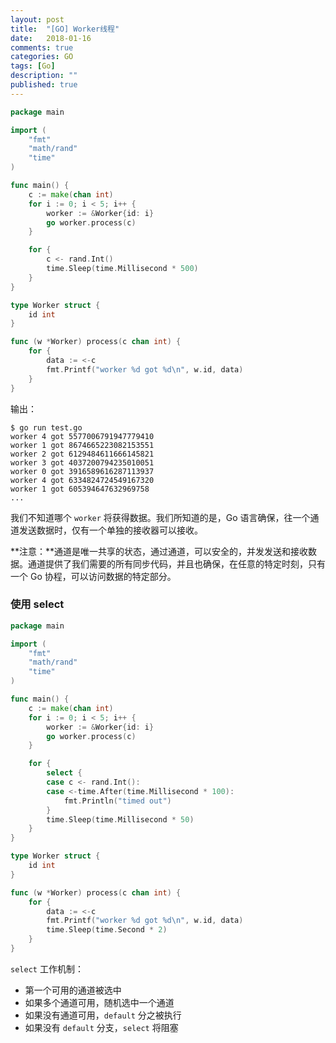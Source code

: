 ```yaml
---
layout: post
title:  "[GO] Worker线程"
date:   2018-01-16
comments: true
categories: GO
tags: [Go]
description: ""
published: true
---
```



```go
package main

import (
	"fmt"
	"math/rand"
	"time"
)

func main() {
	c := make(chan int)
	for i := 0; i < 5; i++ {
		worker := &Worker{id: i}
		go worker.process(c)
	}

	for {
		c <- rand.Int()
		time.Sleep(time.Millisecond * 500)
	}
}

type Worker struct {
	id int
}

func (w *Worker) process(c chan int) {
	for {
		data := <-c
		fmt.Printf("worker %d got %d\n", w.id, data)
	}
}
```

输出：

```
$ go run test.go
worker 4 got 5577006791947779410
worker 1 got 8674665223082153551
worker 2 got 6129484611666145821
worker 3 got 4037200794235010051
worker 0 got 3916589616287113937
worker 4 got 6334824724549167320
worker 1 got 605394647632969758
...
```

我们不知道哪个 `worker` 将获得数据。我们所知道的是，Go 语言确保，往一个通道发送数据时，仅有一个单独的接收器可以接收。

**注意：**通道是唯一共享的状态，通过通道，可以安全的，并发发送和接收数据。通道提供了我们需要的所有同步代码，并且也确保，在任意的特定时刻，只有一个 Go 协程，可以访问数据的特定部分。


### 使用 select

```go
package main

import (
	"fmt"
	"math/rand"
	"time"
)

func main() {
	c := make(chan int)
	for i := 0; i < 5; i++ {
		worker := &Worker{id: i}
		go worker.process(c)
	}

	for {
		select {
		case c <- rand.Int():
		case <-time.After(time.Millisecond * 100):
			fmt.Println("timed out")
		}
		time.Sleep(time.Millisecond * 50)
	}
}

type Worker struct {
	id int
}

func (w *Worker) process(c chan int) {
	for {
		data := <-c
		fmt.Printf("worker %d got %d\n", w.id, data)
		time.Sleep(time.Second * 2)
	}
}
```

`select` 工作机制：

- 第一个可用的通道被选中
- 如果多个通道可用，随机选中一个通道
- 如果没有通道可用，`default` 分之被执行
- 如果没有 `default` 分支，`select` 将阻塞

